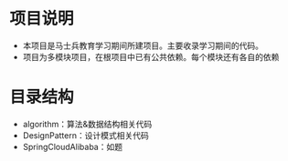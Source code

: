 # 项目说明
- 本项目是马士兵教育学习期间所建项目。主要收录学习期间的代码。
- 项目为多模块项目，在根项目中已有公共依赖。每个模块还有各自的依赖

# 目录结构
- algorithm：算法&数据结构相关代码
- DesignPattern：设计模式相关代码
- SpringCloudAlibaba：如题